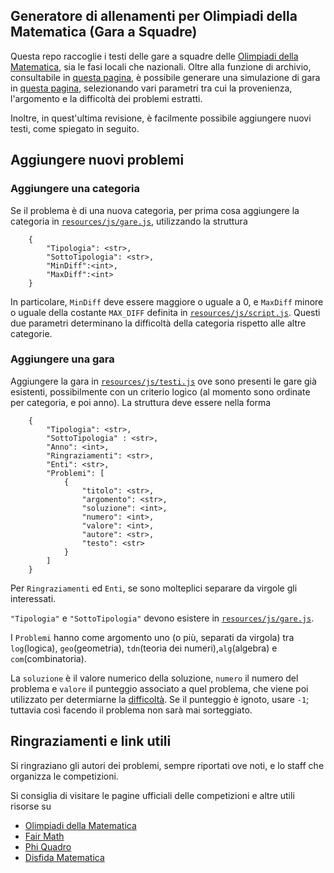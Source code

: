 ## Generatore di allenamenti per Olimpiadi della Matematica (Gara a Squadre)
Questa repo raccoglie i testi delle gare a squadre delle [Olimpiadi della Matematica](http://olimpiadi.dm.unibo.it/), sia le fasi locali che nazionali. Oltre alla funzione di archivio, consultabile in [questa pagina](Testi.md), è possibile generare una simulazione di gara in [questa pagina](https://zetornio.github.io/), selezionando vari parametri tra cui la provenienza, l'argomento e la difficoltà dei problemi estratti.

Inoltre, in quest'ultima revisione, è facilmente possibile aggiungere nuovi testi, come spiegato in seguito.
## Aggiungere nuovi problemi
### Aggiungere una categoria
Se il problema è di una nuova categoria, per prima cosa aggiungere la categoria in [```resources/js/gare.js```](resources/js/gare.js), utilizzando la struttura
```
    {
        "Tipologia": <str>,
        "SottoTipologia": <str>,
        "MinDiff":<int>,
        "MaxDiff":<int>
    }
```
In particolare, ```MinDiff``` deve essere maggiore o uguale a 0, e ```MaxDiff``` minore o uguale della costante ```MAX_DIFF``` definita in [```resources/js/script.js```](resources/js/script.js). Questi due parametri determinano la difficoltà della categoria rispetto alle altre categorie.
### Aggiungere una gara
Aggiungere la gara in [```resources/js/testi.js```](resources/js/testi.js) ove sono presenti le gare già esistenti, possibilmente con un criterio logico (al momento sono ordinate per categoria, e poi anno). La struttura deve essere nella forma
```
    {
        "Tipologia": <str>,
        "SottoTipologia" : <str>,
        "Anno": <int>,
        "Ringraziamenti": <str>,
        "Enti": <str>,
        "Problemi": [
            {
                "titolo": <str>,
                "argomento": <str>,
                "soluzione": <int>,
                "numero": <int>,
                "valore": <int>,
                "autore": <str>,
                "testo": <str>
            }
        ]
    }
```
Per ```Ringraziamenti``` ed ```Enti```, se sono molteplici separare da virgole gli interessati. 

```"Tipologia"``` e ```"SottoTipologia"``` devono esistere in [```resources/js/gare.js```](resources/js/gare.js).

I ```Problemi``` hanno come argomento uno (o più, separati da virgola) tra ```log```(logica), ```geo```(geometria), ```tdn```(teoria dei numeri),```alg```(algebra) e ```com```(combinatoria).

La ```soluzione``` è il valore numerico della soluzione, ```numero``` il numero del problema e ```valore``` il punteggio associato a quel problema, che viene poi utilizzato per determiarne la [difficoltà](Difficoltà.md). Se il punteggio è ignoto, usare ```-1```; tuttavia così facendo il problema non sarà mai sorteggiato.


## Ringraziamenti e link utili
Si ringraziano gli autori dei problemi, sempre riportati ove noti, e lo staff che organizza le competizioni. 

Si consiglia di visitare le pagine ufficiali delle competizioni e altre utili risorse su
+ [Olimpiadi della Matematica](http://olimpiadi.dm.unibo.it/)
+ [Fair Math](https://www.fairmath.it/)
+ [Phi Quadro](https://www.phiquadro.it/)
+ [Disfida Matematica](https://www.disfida.it/)